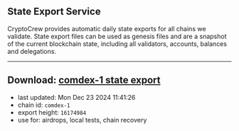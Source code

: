 ## State Export Service
CryptoCrew provides automatic daily state exports for all chains we validate. State export files can be used as genesis files and are a snapshot of the current blockchain state, including all validators, accounts, balances and delegations.

---
**Download: [comdex-1 state export](https://dl-eu2.ccvalidators.com/SERVICE/comdex/comdex-1_export_16174984.json)**
---

- last updated: Mon Dec 23 2024 11:41:26
- chain id: `comdex-1`
- export height: `16174984`
- use for: airdrops, local tests, chain recovery
